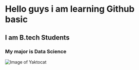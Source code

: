 # Hello guys i am learning Github basic
## I am B.tech Students
### My major is Data Science
![Image of Yaktocat](https://octodex.github.com/images/yaktocat.png)
